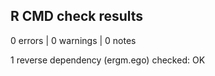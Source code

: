 ## R CMD check results

0 errors | 0 warnings | 0 notes

1 reverse dependency (ergm.ego) checked: OK
